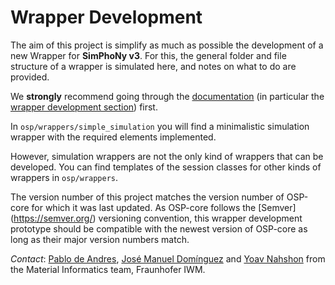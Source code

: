 # Wrapper Development

The aim of this project is simplify as much as possible the development of a new Wrapper for __SimPhoNy v3__.
For this, the general folder and file structure of a wrapper is simulated here, and notes on what to do are provided.

We **strongly** recommend going through the [documentation](https://simphony.readthedocs.io/)
(in particular the [wrapper development section](https://simphony.readthedocs.io/en/latest/wrapper_development.html)) first.

In `osp/wrappers/simple_simulation` you will find a minimalistic 
simulation wrapper with the required elements implemented. 

However, simulation wrappers are not the only kind of wrappers that can be 
developed. You can find templates of the session classes for other kinds of 
wrappers in `osp/wrappers`.

The version number of this project matches the version number of OSP-core 
for which it was last updated. As OSP-core follows the [Semver]
(https://semver.org/) versioning convention, this wrapper development 
prototype should be compatible with the newest version of OSP-core as long 
as their major version numbers match.

*Contact*: [Pablo de Andres](mailto:pablo.de.andres@iwm.fraunhofer.de), 
[José Manuel Domínguez](mailto:jose.manuel.dominguez@iwm.fraunhofer.de) and 
[Yoav Nahshon](mailto:yoav.nahshon@iwm.fraunhofer.de) from the 
Material Informatics team, Fraunhofer IWM.